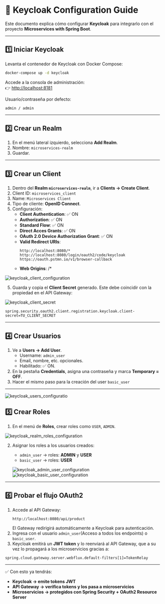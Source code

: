 # 🔑 Keycloak Configuration Guide

Este documento explica cómo configurar **Keycloak** para integrarlo con el proyecto **Microservices with Spring Boot**.

---

## 1️⃣ Iniciar Keycloak
Levanta el contenedor de Keycloak con Docker Compose:
```bash
docker-compose up -d keycloak
```

Accede a la consola de administración:  
👉 [http://localhost:8181](http://localhost:8181)

Usuario/contraseña por defecto:
```
admin / admin
```

---

## 2️⃣ Crear un Realm
1. En el menú lateral izquierdo, selecciona **Add Realm**.  
2. Nombre: `microservices-realm`  
3. Guardar.

---

## 3️⃣ Crear un Client
1. Dentro del **Realm `microservices-realm`**, ir a **Clients → Create Client**. 
2. Client ID: `microservices_client` 
2. Name: `Microservices Client` 
3. Tipo de cliente: **OpenID Connect**.  
4. Configuración:  
   - **Client Authentication**: ✅ ON  
   - **Authorization**: ✅ ON  
   - **Standard Flow**: ✅ ON
   - **Direct Acces Grants**: ✅ ON
   - **OAuth 2.0 Device Authorization Grant**: ✅ ON
   - **Valid Redirect URIs**:  
     ```
     http://localhost:8080/*
     http://localhost:8080/login/oauth2/code/keycloak
     https://oauth.pstmn.io/v1/browser-callback
     ```
   - **Web Origins**: /*

![keycloak_client_configuration](https://github.com/user-attachments/assets/52cc6dd5-fe94-4bb7-be21-b15de6206d11)

5. Guarda y copia el **Client Secret** generado. Este debe coincidir con la propiedad en el API Gateway:
   
![keycloak_client_secret](https://github.com/user-attachments/assets/3dc545c3-b028-4340-b241-4fe6147c40bb)

```properties
spring.security.oauth2.client.registration.keycloak.client-secret=TU_CLIENT_SECRET
```



---

## 4️⃣ Crear Usuarios
1. Ve a **Users → Add User**.  
   - Username: `admin_user`  
   - Email, nombre, etc. opcionales.  
   - Habilitado: ✅ ON.  
2. En la pestaña **Credentials**, asigna una contraseña y marca **Temporary = OFF**.
3. Hacer el mismo paso para la creación del user `basic_user`
---

![keycloak_users_configuratio](https://github.com/user-attachments/assets/7baf4751-8e08-4586-8956-efe31823b54d)


## 5️⃣ Crear Roles
1. En el menú de **Roles**, crear roles como `USER`, `ADMIN`.

![keycloak_realm_roles_configuration](https://github.com/user-attachments/assets/72aa97a1-ede8-4cc6-9d4e-c1e0863fc177)
   
2. Asignar los roles a los usuarios creados:
   - `admin_user` → roles: **ADMIN** y **USER**  
   - `basic_user` → roles: **USER**

   ![keycloak_admin_user_configuration](https://github.com/user-attachments/assets/47b6d3d9-a579-4f34-b439-8521b676b7d7)
   ![keycloak_basic_user_configuration](https://github.com/user-attachments/assets/8580e13b-a49e-4122-8047-2ef724bbc201)
---


## 6️⃣ Probar el flujo OAuth2
1. Accede al API Gateway:
   ```
   http://localhost:8080/api/product
   ```
   El Gateway redirigirá automáticamente a Keycloak para autenticación.
2. Ingresa con el usuario `admin_user`(Acceso a todos los endpoints) o `basic_user`.  
3. Keycloak emitirá un **JWT token** y lo reenviará al API Gateway, que a su vez lo propagará a los microservicios gracias a:

```properties
spring.cloud.gateway.server.webflux.default-filters[1]=TokenRelay
```

---

✅ Con esto ya tendrás:  
- **Keycloak → emite tokens JWT**  
- **API Gateway → verifica tokens y los pasa a microservicios**  
- **Microservicios → protegidos con Spring Security + OAuth2 Resource Server**  

